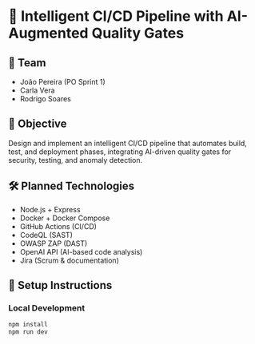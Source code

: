 # 🧠 Intelligent CI/CD Pipeline with AI-Augmented Quality Gates

## 👥 Team
- João Pereira (PO Sprint 1)
- Carla Vera
- Rodrigo Soares

## 🎯 Objective
Design and implement an intelligent CI/CD pipeline that automates build, test, and deployment phases, integrating AI-driven quality gates for security, testing, and anomaly detection.

## 🛠️ Planned Technologies
- Node.js + Express
- Docker + Docker Compose
- GitHub Actions (CI/CD)
- CodeQL (SAST)
- OWASP ZAP (DAST)
- OpenAI API (AI-based code analysis)
- Jira (Scrum & documentation)

## 🚀 Setup Instructions

### Local Development
```bash
npm install
npm run dev
